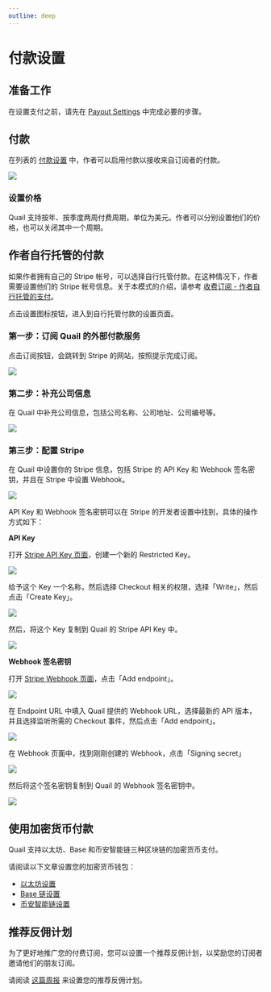 ```yaml
---
outline: deep
---
```


# 付款设置

## 准备工作

在设置支付之前，请先在 [Payout Settings](./payout-settings.md) 中完成必要的步骤。

## 付款

在列表的 [付款设置](https://quail.ink/dashboard/lists/@current/settings/payment) 中，作者可以启用付款以接收来自订阅者的付款。

![](/images/screenshots/payment-settings-01.webp)

### 设置价格

Quail 支持按年、按季度两周付费周期，单位为美元。作者可以分别设置他们的价格，也可以关闭其中一个周期。

## 作者自行托管的付款

如果作者拥有自己的 Stripe 帐号，可以选择自行托管付款。在这种情况下，作者需要设置他们的 Stripe 帐号信息。关于本模式的介绍，请参考 [收费订阅 - 作者自行托管的支付](./premium.md)。

点击设置图标按钮，进入到自行托管付款的设置页面。

### 第一步：订阅 Quail 的外部付款服务

点击订阅按钮，会跳转到 Stripe 的网站，按照提示完成订阅。

![](/images/screenshots/payment-settings-02.webp)

### 第二步：补充公司信息

在 Quail 中补充公司信息，包括公司名称、公司地址、公司编号等。

![](/images/screenshots/payment-settings-03.webp)

### 第三步：配置 Stripe

在 Quail 中设置你的 Stripe 信息，包括 Stripe 的 API Key 和 Webhook 签名密钥，并且在 Stripe 中设置 Webhook。

![](/images/screenshots/payment-settings-04.webp)

API Key 和 Webhook 签名密钥可以在 Stripe 的开发者设置中找到，具体的操作方式如下：

**API Key**

打开 [Stripe API Key 页面](https://dashboard.stripe.com/apikeys)，创建一个新的 Restricted Key。

![](/images/screenshots/create-stripe-api-key-01.webp)

给予这个 Key 一个名称，然后选择 Checkout 相关的权限，选择「Write」，然后点击「Create Key」。

![](/images/screenshots/create-stripe-api-key-02.webp)

然后，将这个 Key 复制到 Quail 的 Stripe API Key 中。

![](/images/screenshots/create-stripe-api-key-03.webp)

**Webhook 签名密钥**

打开 [Stripe Webhook 页面](https://dashboard.stripe.com/webhooks)，点击「Add endpoint」。

![](/images/screenshots/create-stripe-webhook-01.webp)

在 Endpoint URL 中填入 Quail 提供的 Webhook URL，选择最新的 API 版本，并且选择监听所需的 Checkout 事件，然后点击「Add endpoint」。

![](/images/screenshots/create-stripe-webhook-02.webp)

在 Webhook 页面中，找到刚刚创建的 Webhook，点击「Signing secret」

![](/images/screenshots/create-stripe-webhook-03.webp)

然后将这个签名密钥复制到 Quail 的 Webhook 签名密钥中。

![](/images/screenshots/create-stripe-webhook-04.webp)

## 使用加密货币付款

Quail 支持以太坊、Base 和币安智能链三种区块链的加密货币支付。

请阅读以下文章设置您的加密货币钱包：

- [以太坊设置](https://quail.ink/quail-zh/p/how-to-enable-eth-blockchain-payment-for-newsletter)
- [Base 链设置](https://quail.ink/quail-zh/p/how-to-enable-base-blockchain-payment-for-newsletter)
- [币安智能链设置](https://quail.ink/quail-zh/p/how-to-enable-bsc-blockchain-payment-for-your-newsletter)


## 推荐反佣计划

为了更好地推广您的付费订阅，您可以设置一个推荐反佣计划，以奖励您的订阅者邀请他们的朋友订阅。

请阅读 [这篇周报](https://quail.ink/quail-zh/p/quail-weekly-40) 来设置您的推荐反佣计划。
